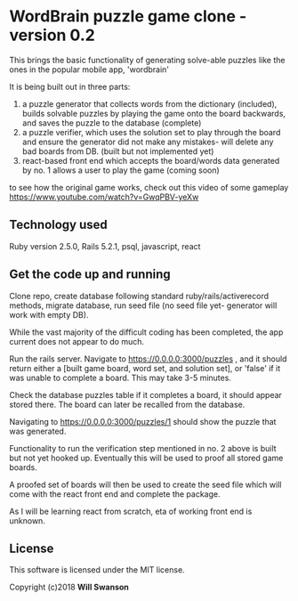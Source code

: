 # WordBrain puzzle game clone - version 0.2

This brings the basic functionality of generating solve-able puzzles like the ones in the popular mobile app, 'wordbrain'

It is being built out in three parts:

1. a puzzle generator that collects words from the dictionary (included), builds solvable puzzles by playing the game onto the board backwards, and saves the puzzle to the database (complete)
2. a puzzle verifier, which uses the solution set to play through the board and ensure the generator did not make any mistakes- will delete any bad boards from DB. (built but not implemented yet)
3. react-based front end which accepts the board/words data generated by no. 1 allows a user to play the game (coming soon)

to see how the original game works, check out this video of some gameplay
https://www.youtube.com/watch?v=GwqPBV-yeXw

## Technology used

Ruby version 2.5.0, Rails 5.2.1, psql, javascript, react

## Get the code up and running

Clone repo, create database following standard ruby/rails/activerecord methods, migrate database, run seed file (no seed file yet- generator will work with empty DB).

While the vast majority of the difficult coding has been completed, the app current does not appear to do much.

Run the rails server. Navigate to https://0.0.0.0:3000/puzzles , and it should return either a [built game board, word set, and solution set],  or 'false' if it was unable to complete a board. This may take 3-5 minutes.

Check the database puzzles table if it completes a board, it should appear stored there. The board can later be recalled from the database.

Navigating to https://0.0.0.0:3000/puzzles/1 should show the puzzle that was generated.

Functionality to run the verification step mentioned in no. 2 above is built but not yet hooked up. Eventually this will be used to proof all stored game boards.

A proofed set of boards will then be used to create the seed file which will come with the react front end and complete the package.

As I will be learning react from scratch, eta of working front end is unknown.

## License

This software is licensed under the MIT license.

Copyright (c)2018 **Will Swanson**